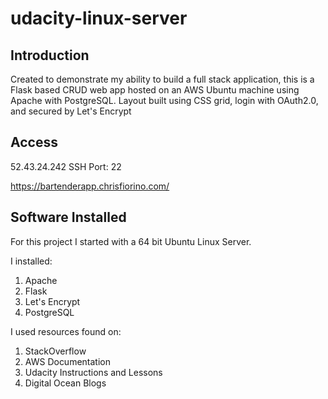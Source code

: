 # udacity-linux-server

## Introduction

Created to demonstrate my ability to build a full stack application, this is a Flask based CRUD web app hosted on an AWS Ubuntu machine using Apache with PostgreSQL. Layout built using CSS grid, login with OAuth2.0, and secured by Let's Encrypt

## Access

52.43.24.242 SSH Port: 22

https://bartenderapp.chrisfiorino.com/

## Software Installed

For this project I started with a 64 bit Ubuntu Linux Server. 

I installed:
  1. Apache
  2. Flask
  3. Let's Encrypt
  4. PostgreSQL 

I used resources found on:
  1. StackOverflow
  2. AWS Documentation
  3. Udacity Instructions and Lessons
  4. Digital Ocean Blogs
